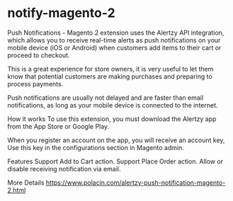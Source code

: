 # notify-magento-2
Push Notifications - Magento 2 extension uses the Alertzy API integration, which allows you to receive real-time alerts as push notifications on your mobile device (iOS or Android) when customers add items to their cart or proceed to checkout.

This is a great experience for store owners, it is very useful to let them know that potential customers are making purchases and preparing to process payments.

Push notifications are usually not delayed and are faster than email notifications, as long as your mobile device is connected to the internet.

How it works
To use this extension, you must download the Alertzy app from the App Store or Google Play.

When you register an account on the app, you will receive an account key, Use this key in the configurations section in Magento admin.

Features
Support Add to Cart action.
Support Place Order action.
Allow or disable receiving notification via email.

More Details https://www.polacin.com/alertzy-push-notification-magento-2.html
